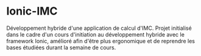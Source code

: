 # Ionic-IMC
Développement hybride d'une application de calcul d'IMC. Projet initialisé dans le cadre d'un cours d'initiation au développement hybride avec le framework Ionic, amélioré afin d'être plus ergonomique et de reprendre les bases étudiées durant la semaine de cours. 
